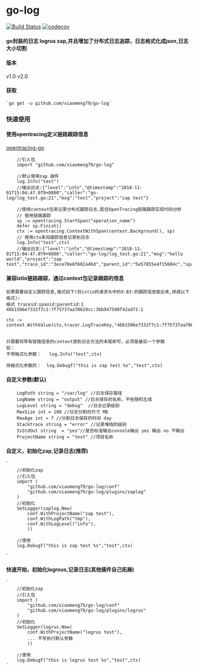 # go-log
[![Build Status](https://travis-ci.org/xiaomeng79/go-log.svg?branch=master)](https://travis-ci.org/xiaomeng79/go-log) [![codecov](https://codecov.io/gh/xiaomeng79/go-log/branch/master/graph/badge.svg)](https://codecov.io/gh/xiaomeng79/go-log)

#### go封装的日志 logrus zap,并且增加了分布式日志追踪，日志格式化成json,日志大小切割

#### 版本

v1.0
v2.0
#### 获取
    `go get -u github.com/xiaomeng79/go-log`
   

### 快速使用

#### 使用opentracing定义链路跟踪信息

[opentracing-go](https://github.com/opentracing/opentracing-go)

```
    //引入包
    import "github.com/xiaomeng79/go-log"
    
    //默认使用zap 插件
    log.Info("test")
    //输出日志:{"level":"info","@timestamp":"2018-11-01T15:04:47.079+0800","caller":"go-log/log_test.go:21","msg":"test","project":"zap test"}
    
    //使用context包来记录分布式跟踪日志,配合OpenTracing链路跟踪实现代码分析
    // 使用链路跟踪
    sp := opentracing.StartSpan("operation_name")
    defer sp.Finish()
    ctx := opentracing.ContextWithSpan(context.Background(), sp)
    // 使用ctx来将跟踪信息记录到日志
    log.Info("test",ctx)
    //输出日志:{"level":"info","@timestamp":"2018-11-01T15:04:47.079+0800","caller":"go-log/log_test.go:21","msg":"hello world","project":"zap test","trace_id":"3ece70e8f602a46d","parent_id":"5e57855e4f15604c","span_id":"791c3d0180bb66ad"}

```
#### 兼容istio链路跟踪，通过context包记录跟踪的信息

```
如果需要自定义跟踪信息,格式如下(将istio的请求头中的X-B3-的跟踪信息取出来,拼成以下格式):
格式 traceid:spanid:parentid:1  46b1506e7332f7c1:7f75737aa70629cc:3bb947500f42ad71:1

ctx := context.WithValue(ctx,tracer.LogTraceKey,"46b1506e7332f7c1:7f75737aa70629cc:3bb947500f42ad71:1")


只需要将带有链路信息的context放到日志方法的末尾即可，必须是最后一个参数
如：
不带格式化参数：   log.Info("test",ctx)

待格式化参数的：  log.Debugf("this is zap test %s","test",ctx)

```

#### 自定义参数(默认)

```
	LogPath string = "/var/log" //日志保存路径
	LogName string = "output" //日志保存的名称，不些随机生成
	LogLevel string = "debug"  //日志记录级别
	MaxSize int = 100 //日志分割的尺寸 MB
	MaxAge int = 7 //分割日志保存的时间 day
	Stacktrace string = "error" //记录堆栈的级别
	IsStdOut string  = "yes"//是否标准输出console输出 yes 输出 no 不输出
	ProjectName string = "test" //项目名称

```
#### 自定义，初始化zap,记录日志(推荐)


    `
    	//初始化zap
    	//引入包
    	import (
        	"github.com/xiaomeng79/go-log/conf"
        	"github.com/xiaomeng79/go-log/plugins/zaplog"
        )
        //初始化
        SetLogger(zaplog.New(
            conf.WithProjectName("zap test"),
            conf.WithLogPath("tmp"),
            conf.WithLogLevel("info"),
            ))

        //使用
        log.Debugf("this is zap test %s","test",ctx)
    
    `
#### 快速开始，初始化logrous,记录日志(其他插件自己拓展)


    `
    	//初始化zap
    	//引入包
    	import (
        	"github.com/xiaomeng79/go-log/conf"
        	"github.com/xiaomeng79/go-log/plugins/logrus"
        )
        //初始化
        SetLogger(logrus.New(
            conf.WithProjectName("logrus test"),
            ... 不写执行默认参数
            ))

        //使用
        log.Debugf("this is logrus test %s","test",ctx)
    `
  





    
